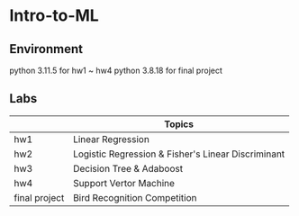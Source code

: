 # Intro-to-ML

## Environment
python 3.11.5 for hw1 ~ hw4
python 3.8.18 for final project

## Labs

| | Topics |
| --- | --- |
| hw1 | Linear Regression |
| hw2 | Logistic Regression & Fisher's Linear Discriminant |
| hw3 | Decision Tree & Adaboost | 
| hw4 | Support Vertor Machine|
| final project | Bird Recognition Competition |
